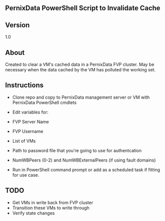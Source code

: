## PernixData PowerShell Script to Invalidate Cache

## Version

1.0

## About
Created to clear a VM's cached data in a PernixData FVP cluster. May be necessary when the data cached by the VM has polluted the working set. 

## Instructions

* Clone repo and copy to PernixData management server or VM with PernixData PowerShell cmdlets
* Edit variables for:

* FVP Server Name
* FVP Username
* List of VMs
* Path to password file that you're going to use for authentcation
* NumWBPeers (0-2) and NumWBExternalPeers (if using fault domains)

* Run in PowerShell command prompt or add as a scheduled task if fitting for use case.

## TODO

* Get VMs in write back from FVP cluster
* Transition these VMs to write through
* Verify state changes